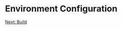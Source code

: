 Environment Configuration
=========================



[Next: Build](https://github.com/rimolive/openshift-development-workshop/blob/master/workshop/build.md)